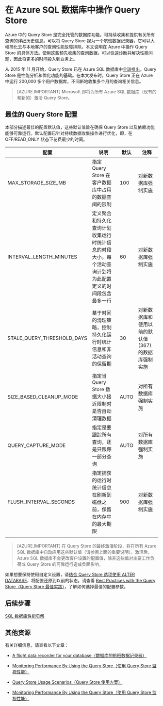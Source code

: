 <properties
   pageTitle="在 Azure SQL 数据库中操作 Query Store"
   description="了解如何在 Azure SQL 数据库中操作 Query Store"
   keywords=""
   services="sql-database"
   documentationCenter=""
   authors="CarlRabeler"
   manager="jhubbard"
   editor=""/>

<tags
   ms.service="sql-database"
   ms.devlang="NA"
   ms.topic="article"
   ms.tgt_pltfrm="sqldb-performance"
   ms.workload="data-management"
   ms.date="08/16/2016"
   wacn.date="10/17/2016"
   ms.author="carlrab"/>  


# 在 Azure SQL 数据库中操作 Query Store 

Azure 中的 Query Store 是完全托管的数据库功能，可持续收集和提供有关所有查询的详细历史信息。可以将 Query Store 视为一个航班数据记录器，它可以大幅简化云与本地客户的查询性能故障排除。本文说明在 Azure 中操作 Query Store 的具体方法。使用这些预先收集的查询数据，可以快速诊断并解决性能问题，因此将更多的时间投入到业务上。

从 2015 年 11 月开始，Query Store 已在 Azure SQL 数据库中[全球推出](https://azure.microsoft.com/updates/general-availability-azure-sql-database-query-store/)。Query Store 是性能分析和优化功能的基础。在本文发布时，Query Store 正在 Azure 中运行 200,000 多个用户数据库，不间断地收集多个月的查询相关信息。

> [AZURE.IMPORTANT] Microsoft 即将为所有 Azure SQL 数据库（现有的和新的）激活 Query Store。

## 最佳的 Query Store 配置

本部分描述最佳的配置默认值，这些默认值旨在确保 Query Store 以及依赖功能能够可靠运行。默认配置已针对持续数据收集操作进行优化，即，在 OFF/READ\_ONLY 状态下花费最少的时间。

| 配置 | 说明 | 默认 | 注释 |
| ------------- | ----------- | ------- | ------- |
| MAX\_STORAGE\_SIZE\_MB | 指定 Query Store 在客户数据库中占用的数据空间的限制 | 100 | 对新数据库强制实施 |
| INTERVAL\_LENGTH\_MINUTES | 定义聚合和持久化查询计划收集运行时统计信息的时段大小。每个活动查询计划将为此配置定义的时间段包含最多一行 | 60 | 对新数据库强制实施 |
| STALE\_QUERY\_THRESHOLD\_DAYS | 基于时间的清理策略，控制持久化运行时统计信息和非活动查询的保留期 | 30 | 对新数据库和使用以前的默认值 (367) 的数据库强制实施 |
| SIZE\_BASED\_CLEANUP\_MODE | 指定当 Query Store 数据大小接近限制时是否自动清理数据 | AUTO | 对所有数据库强制实施 |
| QUERY\_CAPTURE\_MODE | 指定是要跟踪所有查询，还是只跟踪一部分查询 | AUTO | 对所有数据库强制实施 |
| FLUSH\_INTERVAL\_SECONDS | 指定捕获的运行时统计信息在刷新到磁盘之前，保留在内存中的最大期限 | 900 | 对新数据库强制实施 |
||||||

> [AZURE.IMPORTANT] 在 Query Store 的最终激活阶段，将在所有 Azure SQL 数据库中自动应用这些默认值（请参阅上面的重要说明）。激活后，Azure SQL 数据库不会更改客户设置的配置值，除非这些值对主要工作负荷或 Query Store 的可靠运行造成负面影响。

如果想要保持使用自定义设置，请[结合 Query Store 选项使用 ALTER DATABASE](https://msdn.microsoft.com/zh-cn/library/bb522682.aspx)，将配置还原到以前的状态。请查看 [Best Practices with the Query Store（Query Store 最佳实践）](https://msdn.microsoft.com/zh-cn/library/mt604821.aspx)，了解如何选择最佳的配置参数。

## 后续步骤

[SQL 数据库性能见解](/documentation/articles/sql-database-performance-guidance)

## 其他资源

有关详细信息，请查看以下文章：

- [A flight data recorder for your database（数据库的航班数据记录器）](https://azure.microsoft.com/blog/query-store-a-flight-data-recorder-for-your-database)

- [Monitoring Performance By Using the Query Store（使用 Query Store 监视性能）](https://msdn.microsoft.com/zh-cn/library/dn817826.aspx)

- [Query Store Usage Scenarios（Query Store 使用方案）](https://msdn.microsoft.com/zh-cn/library/mt614796.aspx)

- [Monitoring Performance By Using the Query Store（使用 Query Store 监视性能）](https://msdn.microsoft.com/zh-cn/library/dn817826.aspx)

<!---HONumber=Mooncake_1010_2016-->